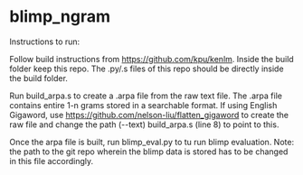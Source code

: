 # blimp_ngram

Instructions to run:

Follow build instructions from https://github.com/kpu/kenlm. Inside the build folder keep this repo. The .py/.s files of this repo should be directly inside the build folder.

Run build_arpa.s to create a .arpa file from the raw text file. The .arpa file contains entire 1-n grams stored in a searchable format. If using English Gigaword, use https://github.com/nelson-liu/flatten_gigaword to create the raw file and change the path (--text) build_arpa.s (line 8) to point to this.

Once the arpa file is built, run blimp_eval.py to tu run blimp evaluation. Note: the path to the git repo wherein the blimp data is stored has to be changed in this file accordingly.
